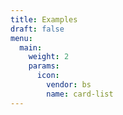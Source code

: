 ```yaml
---
title: Examples
draft: false
menu:
  main:
    weight: 2
    params:
      icon:
        vendor: bs
        name: card-list
---
```


